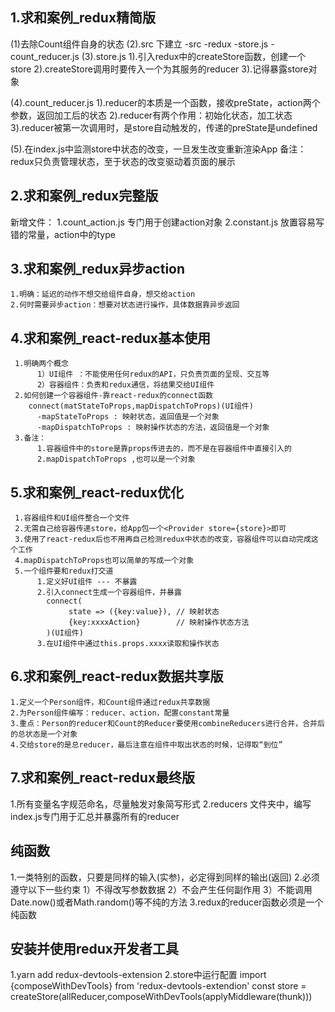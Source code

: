 ## 1.求和案例_redux精简版

  (1)去除Count组件自身的状态
  (2).src 下建立
       -src 
         -redux
           -store.js
           -count_reducer.js
  (3).store.js
       1).引入redux中的createStore函数，创建一个store
       2).createStore调用时要传入一个为其服务的reducer
       3).记得暴露store对象

  (4).count_reducer.js
       1).reducer的本质是一个函数，接收preState，action两个参数，返回加工后的状态
       2).reducer有两个作用：初始化状态，加工状态
       3).reducer被第一次调用时，是store自动触发的，传递的preState是undefined

  (5).在index.js中监测store中状态的改变，一旦发生改变重新渲染App
  备注：redux只负责管理状态，至于状态的改变驱动着页面的展示

## 2.求和案例_redux完整版
   新增文件：
     1.count_action.js 专门用于创建action对象
     2.constant.js 放置容易写错的常量，action中的type

## 3.求和案例_redux异步action
    1.明确：延迟的动作不想交给组件自身，想交给action
    2.何时需要异步action：想要对状态进行操作，具体数据靠异步返回
    
## 4.求和案例_react-redux基本使用
     1.明确两个概念
          1）UI组件 ：不能使用任何redux的API，只负责页面的呈现、交互等
          2）容器组件：负责和redux通信，将结果交给UI组件
     2.如何创建一个容器组件-靠react-redux的connect函数
        connect(matStateToProps,mapDispatchToProps)(UI组件)
          -mapStateToProps : 映射状态，返回值是一个对象
          -mapDispatchToProps : 映射操作状态的方法，返回值是一个对象
     3.备注：
          1.容器组件中的store是靠props传进去的，而不是在容器组件中直接引入的
          2.mapDispatchToProps ,也可以是一个对象


## 5.求和案例_react-redux优化

     1.容器组件和UI组件整合一个文件
     2.无需自己给容器传递store，给App包一个<Provider store={store}>即可
     3.使用了react-redux后也不用再自己检测redux中状态的改变，容器组件可以自动完成这个工作
     4.mapDispatchToProps也可以简单的写成一个对象
     5.一个组件要和redux打交道
          1.定义好UI组件 --- 不暴露
          2.引入connect生成一个容器组件，并暴露
            connect(
                 state => ({key:value}), // 映射状态
                 {key:xxxxAction}        // 映射操作状态方法
            )(UI组件)
          3.在UI组件中通过this.props.xxxx读取和操作状态

## 6.求和案例_react-redux数据共享版

    1.定义一个Person组件，和Count组件通过redux共享数据
    2.为Person组件编写：reducer、action，配置constant常量
    3.重点：Person的reducer和Count的Reducer要使用combineReducers进行合并，合并后的总状态是一个对象
    4.交给store的是总reducer，最后注意在组件中取出状态的时候，记得取“到位”

## 7.求和案例_react-redux最终版
   1.所有变量名字规范命名，尽量触发对象简写形式
   2.reducers 文件夹中，编写index.js专门用于汇总并暴露所有的reducer

## 纯函数
   1.一类特别的函数，只要是同样的输入(实参)，必定得到同样的输出(返回)
   2.必须遵守以下一些约束
      1）不得改写参数数据
      2）不会产生任何副作用
      3）不能调用Date.now()或者Math.random()等不纯的方法
   3.redux的reducer函数必须是一个纯函数

## 安装并使用redux开发者工具
   1.yarn add redux-devtools-extension
   2.store中运行配置
     import {composeWithDevTools} from 'redux-devtools-extendion'
     const store = createStore(allReducer,composeWithDevTools(applyMiddleware(thunk)))

   